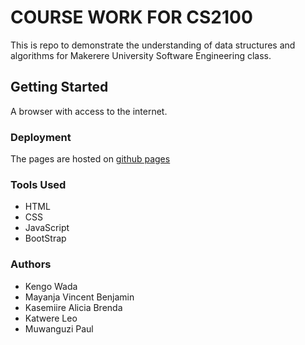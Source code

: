 # COURSE WORK FOR CS2100

This is repo to demonstrate the understanding of data structures and algorithms for Makerere University Software Engineering class.

## Getting Started

A browser with access to the internet.

### Deployment

The pages are hosted on [github pages](https://kengowada.github.io/CS21000/)

### Tools Used

* HTML
* CSS
* JavaScript
* BootStrap

### Authors

* Kengo Wada
* Mayanja Vincent Benjamin
* Kasemiire Alicia Brenda
* Katwere Leo
* Muwanguzi Paul
